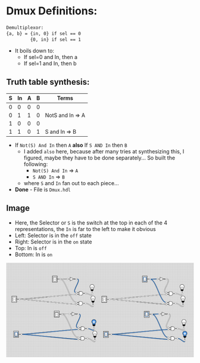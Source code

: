 # Dmux Definitions:
```
Demultiplexor:
{a, b} = {in, 0} if sel == 0
         {0, in} if sel == 1
```

- It boils down to:
  - If sel=0 and In, then a
  - If sel=1 and In, then b

## Truth table synthesis:
| S | In | A | B | Terms |
| - | -  | - | - | - |
| 0 | 0  | 0 | 0 ||
| 0 | 1  | 1 | 0 | NotS and In => A |
| 1 | 0  | 0 | 0 ||
| 1 | 1  | 0 | 1 | S and In => B |

- If `Not(S) And In` then `A` **also**  If `S AND In` then `B`
  - I added `also` here, because after many tries at synthesizing this, I figured, maybe they have to be done separately... So built the following:
    - `Not(S) And In` => `A`
    - `S AND In` => `B`
  - where `S` and `In` fan out to each piece...
- **Done** - File is `Dmux.hdl`

## Image
- Here, the Selector or `S` is the switch at the top in each of the 4 representations, the `In` is far to the left to make it obvious
- Left: Selector is in the `off` state
- Right: Selector is in the `on` state
- Top: In is `off`
- Bottom: In is `on`

!["Dmux Gate"](../img/project-01.6-Dmux.png)
